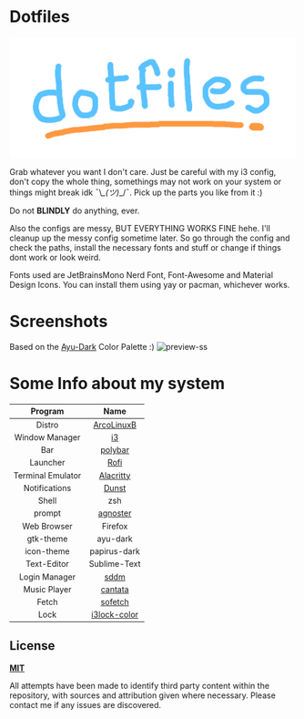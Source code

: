 # Dotfiles 
![dotfiles-banner](https://github.com/rototrash/dotfiles/blob/main/assets/dotfiles_7p.png)

Grab whatever you want I don't care. Just be careful with my i3 config, don't copy the whole thing, somethings may not work on your system or things might break idk ¯\\_\_(ツ)_\_/¯. Pick up the parts you like from it :)

Do not **BLINDLY** do anything, ever.

Also the configs are messy, BUT EVERYTHING WORKS FINE hehe. I'll cleanup up the messy config sometime later. So go through the config and check the paths, install the necessary fonts and stuff or change if things dont work or look weird.

Fonts used are JetBrainsMono Nerd Font, Font-Awesome and Material Design Icons. You can install them using yay or pacman, whichever works.
 
# Screenshots
Based on the [Ayu-Dark](https://github.com/ayu-theme/ayu-colors) Color Palette :)
![preview-ss](https://github.com/rototrash/dotfiles/blob/main/assets/flex.png)

# Some Info about my system

| Program | Name |
| :---: | :---: |
| Distro | [ArcoLinuxB](https://arcolinux.com/) |
| Window Manager| [i3](https://i3wm.org/) |
| Bar | [polybar](https://polybar.github.io/) |
| Launcher | [Rofi](https://github.com/davatorium/rofi/) |
| Terminal Emulator | [Alacritty](https://github.com/alacritty/alacritty) |
| Notifications | [Dunst](https://dunst-project.org/) |
| Shell | zsh |
| prompt | [agnoster](https://github.com/ohmyzsh/ohmyzsh/wiki/Themes#agnoster) |
| Web Browser | Firefox |
| gtk-theme | ayu-dark |
| icon-theme | papirus-dark |
| Text-Editor | Sublime-Text |
| Login Manager | [sddm](https://github.com/sddm/sddm) |
| Music Player | [cantata](https://github.com/CDrummond/cantata) |
| Fetch | [sofetch](https://github.com/sora6kq/scripts/blob/main/sofetch) |
| Lock | [i3lock-color](https://github.com/Raymo111/i3lock-color) |

## License
[**MIT**](https://github.com/rototrash/dotfiles/blob/main/LICENSE)

All attempts have been made to identify third party content within the repository, with sources and attribution given where necessary. Please contact me if any issues are discovered.

